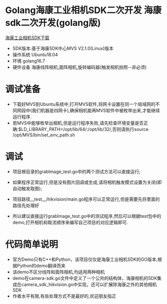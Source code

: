 # Golang海康工业相机SDK二次开发 海康sdk二次开发(golang版)
[海康工业相机SDK下载](https://www.hikrobotics.com/cn/machinevision/service/download?module=0)

+ SDK版本:基于海康SDK中心MVS V2.1.0(Linux)版本
+ 操作系统 Ubuntu18.04
+ 环境 golang16.7
+ 硬件设备 海康线阵相机,面阵相机,旋转编码器(触发相机拍照--非必须)

# 调试准备
+ 下载好MVS到Ubuntu系统中,打开MVS软件,将网卡设置在同一个局域网的不同网段中(我们机器是四网卡),确保相机能再MVS软件中被枚举出来,才能继续运行程序.
+ 若MVS中能够枚举出相机,但是运行程序失败,请先检查环境变量是否正确:$LD_LIBRARY_PATH=/opt/lib/64/:/opt/lib/32/,否则请执行source /opt/MVS/bin/set_env_path.sh

# 调试
+ 项目根目录的grabImage_test.go中的两个测试方法可以直接运行;
+ 如果程序正常运行,但是没有图片回调或生成,请将相机触发模式设置为关闭(即自动触发取图);

+ 项目路径__test__/hikvision/main.go程序可以正常运行,但是需要先将里面的路径先处理好
+ 所以建议直接运行grabImage_test.go中的测试程序,然后可以根据test包中的demo,打开相机和取流顺序来编写自己项目的对应逻辑即可.

# 代码简单说明
+ 官方Demo只有C++和Python，该项目仅仅是海康工业相机SDK的GO版本,根据Python的demo翻译而来
+ 该demo不区分线阵和面阵相机,均适用两种相机
+ demo在camera-sdk.go文件中定义了一个公共的结构体，海康相机的SDK集成在camera_sdk_hikvision.go中实现，还可以扩展除海康之外的其他相机SDK
+ 作者水平有限,有些处理方式不是最好的,欢迎朋友指正

